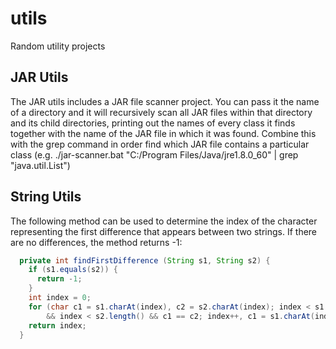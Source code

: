 # utils
Random utility projects

## JAR Utils
The JAR utils includes a JAR file scanner project.  You can pass it the name of a directory and it will recursively scan all JAR files within that directory and its child directories, printing out the names of every class it finds together with the name of the JAR file in which it was found.  Combine this with the grep command in order find which JAR file contains a particular class (e.g. ./jar-scanner.bat "C:/Program Files/Java/jre1.8.0_60" | grep "java.util.List")

## String Utils

The following method can be used to determine the index of the character representing the first difference that appears between two strings.  If there are no differences, the method returns -1:

```Java
  private int findFirstDifference (String s1, String s2) {
    if (s1.equals(s2)) {
      return -1;
    }
    int index = 0;
    for (char c1 = s1.charAt(index), c2 = s2.charAt(index); index < s1.length()
        && index < s2.length() && c1 == c2; index++, c1 = s1.charAt(index), c2 = s2.charAt(index));
    return index;
  }

```
